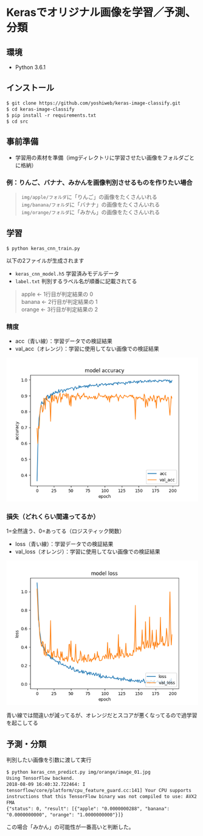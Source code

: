 # Kerasでオリジナル画像を学習／予測、分類

## 環境

- Python 3.6.1


## インストール

```
$ git clone https://github.com/yoshiweb/keras-image-classify.git
$ cd keras-image-classify
$ pip install -r requirements.txt
$ cd src
```


## 事前準備

- 学習用の素材を準備（imgディレクトリに学習させたい画像をフォルダごとに格納）


### 例：りんご、バナナ、みかんを画像判別させるものを作りたい場合

> `img/apple/フォルダ`に「りんご」の画像をたくさんいれる  
> `img/banana/フォルダ`に「バナナ」の画像をたくさんいれる  
> `img/orange/フォルダ`に「みかん」の画像をたくさんいれる  


## 学習

```
$ python keras_cnn_train.py
```

以下の2ファイルが生成されます

- `keras_cnn_model.h5` 学習済みモデルデータ
- `label.txt` 判別するラベル名が順番に記載されてる

> apple  ← 1行目が判定結果の 0  
> banana ← 2行目が判定結果の 1  
> orange ← 3行目が判定結果の 2  

### 精度

- acc（青い線）：学習データでの検証結果
- val_acc（オレンジ）：学習に使用してない画像での検証結果

![img](src/keras_cnn_train_1.png)  





### 損失（どれくらい間違ってるか）

1=全然違う、0=あってる（ロジスティック関数）


- loss（青い線）：学習データでの検証結果
- val_loss（オレンジ）：学習に使用してない画像での検証結果

![img](src/keras_cnn_train_2.png)  

青い線では間違いが減ってるが、オレンジだとスコアが悪くなってるので過学習を起こしてる





## 予測・分類

判別したい画像を引数に渡して実行

```
$ python keras_cnn_predict.py img/orange/image_01.jpg
Using TensorFlow backend.
2018-08-09 16:40:32.722464: I tensorflow/core/platform/cpu_feature_guard.cc:141] Your CPU supports instructions that this TensorFlow binary was not compiled to use: AVX2 FMA
{"status": 0, "result": [{"apple": "0.0000000288", "banana": "0.0000000000", "orange": "1.0000000000"}]}
```

この場合「みかん」の可能性が一番高いと判断した。

